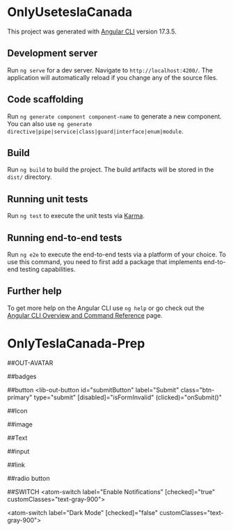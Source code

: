 # OnlyUseteslaCanada

This project was generated with [Angular CLI](https://github.com/angular/angular-cli) version 17.3.5.

## Development server

Run `ng serve` for a dev server. Navigate to `http://localhost:4200/`. The application will automatically reload if you change any of the source files.

## Code scaffolding

Run `ng generate component component-name` to generate a new component. You can also use `ng generate directive|pipe|service|class|guard|interface|enum|module`.

## Build

Run `ng build` to build the project. The build artifacts will be stored in the `dist/` directory.

## Running unit tests

Run `ng test` to execute the unit tests via [Karma](https://karma-runner.github.io).

## Running end-to-end tests

Run `ng e2e` to execute the end-to-end tests via a platform of your choice. To use this command, you need to first add a package that implements end-to-end testing capabilities.

## Further help

To get more help on the Angular CLI use `ng help` or go check out the [Angular CLI Overview and Command Reference](https://angular.io/cli) page.
# OnlyTeslaCanada-Prep



##OUT-AVATAR

<lib-out-avatar 
src="https://via.placeholder.com/150" 
alt="User Avatar" 
size="large" 
customClass="border-2 border-blue-500 shadow-lg">
</lib-out-avatar>

<lib-out-avatar
initials="OE" 
size="medium" 
customClass="bg-red-500">
</lib-out-avatar>

<lib-out-avatar
initials="JD" 
size="small" 
customClass="bg-green-500">
</lib-out-avatar>


##badges
<atom-badge label="Default Badge"></atom-badge>


<atom-badge label="Primary Badge" color="primary"></atom-badge>


<atom-badge label="Success Badge" color="success" size="large"></atom-badge>


<atom-badge label="Warning Badge" color="warning" size="small"></atom-badge>


<atom-badge label="Danger Badge" color="danger" size="medium"></atom-badge>

##button
<lib-out-button
  id="submitButton"
  label="Submit"
  class="btn-primary"
  type="submit"
  [disabled]="isFormInvalid"
  (clicked)="onSubmit()"
></lib-out-button>

##Icon


<atom-icon iconName="fas fa-home" size="medium" color="blue-500"></atom-icon>


<atom-icon iconName="home" iconType="svg" size="large" color="red-500"></atom-icon>


##image

<atom-image 
  src="https://via.placeholder.com/150" 
  alt="Placeholder Image" 
  class="w-24 h-24 rounded-full">
</atom-image>


<atom-image 
  src="https://via.placeholder.com/200" 
  alt="Placeholder Image" 
  class="w-48 h-48">
</atom-image>


<atom-image 
  src="https://via.placeholder.com/300" 
  alt="Placeholder Image" 
  class="w-72 h-72 rounded-lg">
</atom-image>

##Text

<atom-text 
  tag="h1" 
  content="Welcome to the Site" 
  customClasses="text-3xl font-bold text-gray-900">
</atom-text>


<atom-text 
  tag="p" 
  content="This is a sample paragraph with customizable styles." 
  customClasses="text-base text-gray-700">
</atom-text>


##input

<atom-input 
  type="text" 
  placeholder="Enter your name" 
  class="border p-2 rounded-lg">
</atom-input>


<atom-input 
  type="email" 
  placeholder="Enter your email" 
  class="border p-2 rounded-lg">
</atom-input>

<atom-input 
  type="password" 
  placeholder="Enter your password" 
  class="border p-2 rounded-lg">
</atom-input>


<atom-input 
  type="number" 
  placeholder="Enter a number" 
  class="border p-2 rounded-lg">
</atom-input>

##link

<atom-link 
  text="Contact" 
  routerLink="/contact" 
  routerLinkActive="active"
  customClasses="border-3 relative border-OnlyUsedTeslaRed hover:text-white">
</atom-link>


##radio button

<atom-radio-button 
  label="Option 1" 
  value="option1" 
  name="options" 
  id="radio1" 
  customClasses="text-lg text-gray-900">
</atom-radio-button>

<atom-radio-button 
  label="Option 2" 
  value="option2" 
  name="options" 
  id="radio2" 
  customClasses="text-lg text-gray-900">
</atom-radio-button>

##SWITCH
<atom-switch 
  label="Enable Notifications" 
  [checked]="true" 
  customClasses="text-gray-900">
</atom-switch>

<atom-switch 
  label="Dark Mode" 
  [checked]="false" 
  customClasses="text-gray-900">
</atom-switch>


